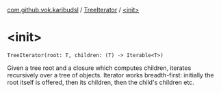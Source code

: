 [com.github.vok.karibudsl](../index.md) / [TreeIterator](index.md) / [&lt;init&gt;](.)

# &lt;init&gt;

`TreeIterator(root: T, children: (T) -> Iterable<T>)`

Given a tree root and a closure which computes children, iterates recursively over a tree of objects.
Iterator works breadth-first: initially the root itself is offered, then its children, then the child's children etc.

